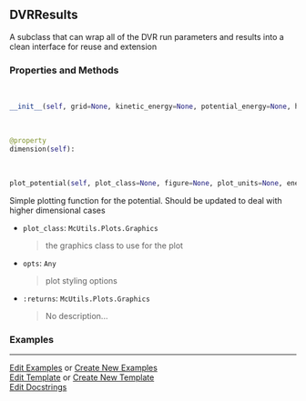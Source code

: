## <a id="Psience.DVR.BaseDVR.DVRResults">DVRResults</a>
A subclass that can wrap all of the DVR run parameters and results into a clean interface for reuse and extension

### Properties and Methods
<a id="Psience.DVR.BaseDVR.DVRResults.__init__" class="docs-object-method">&nbsp;</a>
```python
__init__(self, grid=None, kinetic_energy=None, potential_energy=None, hamiltonian=None, wavefunctions=None, parent=None, **opts): 
```

<a id="Psience.DVR.BaseDVR.DVRResults.dimension" class="docs-object-method">&nbsp;</a>
```python
@property
dimension(self): 
```

<a id="Psience.DVR.BaseDVR.DVRResults.plot_potential" class="docs-object-method">&nbsp;</a>
```python
plot_potential(self, plot_class=None, figure=None, plot_units=None, energy_threshold=None, zero_shift=False, **opts): 
```
Simple plotting function for the potential.
        Should be updated to deal with higher dimensional cases
- `plot_class`: `McUtils.Plots.Graphics`
    >the graphics class to use for the plot
- `opts`: `Any`
    >plot styling options
- `:returns`: `McUtils.Plots.Graphics`
    >No description...

### Examples




___

[Edit Examples](https://github.com/McCoyGroup/Psience/edit/edit/ci/examples/ci/docs/Psience/DVR/BaseDVR/DVRResults.md) or 
[Create New Examples](https://github.com/McCoyGroup/Psience/new/edit/?filename=ci/examples/ci/docs/Psience/DVR/BaseDVR/DVRResults.md) <br/>
[Edit Template](https://github.com/McCoyGroup/Psience/edit/edit/ci/docs/ci/docs/Psience/DVR/BaseDVR/DVRResults.md) or 
[Create New Template](https://github.com/McCoyGroup/Psience/new/edit/?filename=ci/docs/templates/ci/docs/Psience/DVR/BaseDVR/DVRResults.md) <br/>
[Edit Docstrings](https://github.com/McCoyGroup/Psience/edit/edit/Psience/DVR/BaseDVR.py?message=Update%20Docs)
